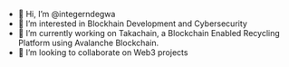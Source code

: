 - 👋 Hi, I’m @integerndegwa
- 👀 I’m interested in Blockhain Development and Cybersecurity
- 🌱 I’m currently working on Takachain, a Blockchain Enabled Recycling Platform using Avalanche Blockchain.
- 💞️ I’m looking to collaborate on Web3 projects

<!---
integerndegwa/integerndegwa is a ✨ special ✨ repository because its `README.md` (this file) appears on your GitHub profile.
You can click the Preview link to take a look at your changes.
--->
